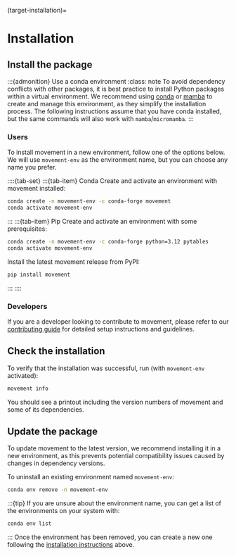 (target-installation)=
# Installation

## Install the package
:::{admonition} Use a conda environment
:class: note
To avoid dependency conflicts with other packages, it is best practice to install Python packages within a virtual environment.
We recommend using [conda](conda:) or [mamba](mamba:) to create and manage this environment, as they simplify the installation process.
The following instructions assume that you have conda installed, but the same commands will also work with `mamba`/`micromamba`.
:::

### Users
To install movement in a new environment, follow one of the options below.
We will use `movement-env` as the environment name, but you can choose any name you prefer.

::::{tab-set}
:::{tab-item} Conda
Create and activate an environment with movement installed:
```sh
conda create -n movement-env -c conda-forge movement
conda activate movement-env
```
:::
:::{tab-item} Pip
Create and activate an environment with some prerequisites:
```sh
conda create -n movement-env -c conda-forge python=3.12 pytables
conda activate movement-env
```
Install the latest movement release from PyPI:
```sh
pip install movement
```
:::
::::

### Developers
If you are a developer looking to contribute to movement, please refer to our [contributing guide](target-contributing) for detailed setup instructions and guidelines.

## Check the installation
To verify that the installation was successful, run (with `movement-env` activated):
```sh
movement info
```
You should see a printout including the version numbers of movement
and some of its dependencies.

## Update the package
To update movement to the latest version, we recommend installing it in a new environment,
as this prevents potential compatibility issues caused by changes in dependency versions.

To uninstall an existing environment named `movement-env`:
```sh
conda env remove -n movement-env
```
:::{tip}
If you are unsure about the environment name, you can get a list of the environments on your system with:
```sh
conda env list
```
:::
Once the environment has been removed, you can create a new one following the [installation instructions](#install-the-package) above.
